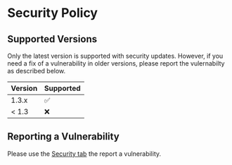 # Security Policy

## Supported Versions

Only the latest version is supported with security updates.
However, if you need a fix of a vulnerability in older versions, please report the vulernabilty as described below.

| Version | Supported          |
| ------- | ------------------ |
| 1.3.x   | :white_check_mark: |
| < 1.3   | :x:                |

## Reporting a Vulnerability

Please use the [Security tab](https://github.com/falk-werner/zipsign/security) the report a vulnerability.

